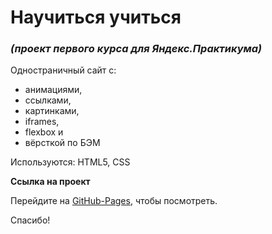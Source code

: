 # Научиться учиться
### *(проект первого курса для Яндекс.Практикума)*
Одностраничный сайт с:
* анимациями,
* ссылками,
* картинками,
* iframes,
* flexbox и
* вёрсткой по БЭМ

Используются: HTML5, CSS

**Ссылка на проект**

Перейдите на [GitHub-Pages](https://marybayt.github.io/how-to-learn/), чтобы посмотреть.

Спасибо!
